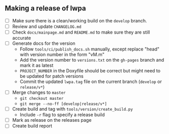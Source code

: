## Making a release of lwpa

- [ ] Make sure there is a clean/working build on the `develop` branch.
- [ ] Review and update `CHANGELOG.md`
- [ ] Check `docs/mainpage.md` and `README.md` to make sure they are still accurate
- [ ] Generate docs for the version
  * Follow `tools/ci/publish_docs.sh` manually, except replace "head" with version number in the
    form "vM.m"
  * Add the version number to `versions.txt` on the `gh-pages` branch and mark it as latest
  * `PROJECT_NUMBER` in the Doxyfile should be correct but might need to be updated for patch
    versions
  * Commit the updated `lwpa.tag` file on the current branch (`develop` or `release/v*`)
- [ ] Merge changes to `master`
  * `git checkout master`
  * `git merge --no-ff [develop|release/v*]`
- [ ] Create build and tag with `tools/version/create_build.py`
  * Include `-r` flag to specify a release build
- [ ] Mark as release on the releases page
- [ ] Create build report

